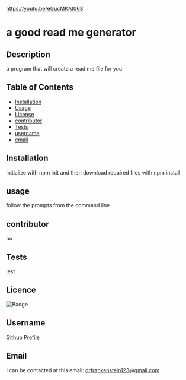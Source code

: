 https://youtu.be/eGucMKAt068

# a good read me generator
 
## Description
 
a program that will create a read me file for you
 
## Table of Contents
 
* [Installation](#Installation) 
* [Usage](#Usage) 
* [License](#License) 
* [contributor](#contributor) 
* [Tests](#Tests)
* [username](#username) 
* [email](#email)
 
## Installation
 
initialize with npm init and then download required files with npm install
 
## usage

follow the prompts from the command line
 
## contributor 
 
no
 
## Tests
jest
 
## Licence

![Badge](https://img.shields.io/badge/license--green)
 
## Username

[Github Profile](https://github.com/neyneyalldayday/)
 
## Email

I can be contacted at this email: <drfrankenstein123@gmail.com>
